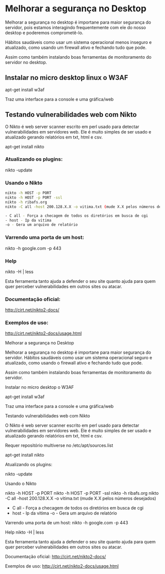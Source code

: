 # Melhorar a segurança no Desktop

Melhorar a segurança no desktop é importane para maior segurança do servidor, pois estamos interagindo frequentemente com ele do nosso desktop e poderemos comprometẽ-lo.

Hábitos saudáveis como usar um sistema operacional menos inseguro e atualizado, como usando um firewall ativo e fechando tudo que pode.

Assim como também instalando boas ferramentas de monitoramento do servidor no desktop.

## Instalar no micro desktop linux o W3AF

apt-get install w3af

Traz uma interface para a console e uma gráfica/web

## Testando vulnerabilidades web com Nikto

O Nikto é web server scanner escrito em perl usado para detectar vulnerabilidades em servidores web. Ele é muito simples de ser usado e atualizado gerando relatórios em txt, html e csv.

apt-get install nikto

### Atualizando os plugins:

nikto -update

### Usando o Nikto
```bash
nikto -h HOST -p PORT
nikto -h HOST -p PORT -ssl
nikto -h ribafs.org
nikto -C all -host 200.128.X.X -o vitima.txt (mude X.X pelos números desejados)

- C all - Força a checagem de todos os diretórios em busca de cgi
- host - Ip da vitima
-o - Gera um arquivo de relatório
```
### Varrendo uma porta de um host:

nikto -h google.com -p 443

### Help

nikto -H | less

Esta ferramenta tanto ajuda a defender o seu site quanto ajuda para quem quer perceber vulnerabilidades em outros sites ou atacar.

### Documentação oficial:

http://cirt.net/nikto2-docs/ 

### Exemplos de uso:

http://cirt.net/nikto2-docs/usage.html


Melhorar a segurança no Desktop

Melhorar a segurança no desktop é importane para maior segurança do servidor.
Hábitos saudáveis como usar um sistema operacional seguro e atualizado, como usando o firewall ativo e fechando tudo que pode.

Assim como também instalando boas ferramentas de monitoramento do servidor.

Instalar no micro desktop o W3AF

apt-get install w3af

Traz uma interface para a console e uma gráfica/web

Testando vulnerabilidades web com Nikto

O Nikto é web server scanner escrito em perl usado para detectar vulnerabilidades em servidores web. Ele é muito simples de ser usado e atualizado gerando relatórios em txt, html e csv.

Requer repositório multiverse no /etc/apt/sources.list

apt-get install nikto

Atualizando os plugins:

nikto -update

Usando o Nikto

nikto -h HOST -p PORT
nikto -h HOST -p PORT -ssl
nikto -h ribafs.org
nikto -C all -host 200.128.X.X -o vitima.txt (mude X.X pelos números desejados)

- C all - Força a checagem de todos os diretórios em busca de cgi
- host - Ip da vitima
-o - Gera um arquivo de relatório

Varrendo uma porta de um host:
nikto -h google.com -p 443

Help
nikto -H | less

Esta ferramenta tanto ajuda a defender o seu site quanto ajuda para quem quer perceber
vulnerabilidades em outros sites ou atacar.

Documentação oficial:
http://cirt.net/nikto2-docs/ 

Exemplos de uso:
http://cirt.net/nikto2-docs/usage.html




